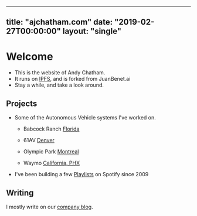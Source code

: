 
---
title: "ajchatham.com"
date: "2019-02-27T00:00:00"
layout: "single"
---

# Welcome

- This is the website of Andy Chatham.
- It runs on [IPFS](https://ipfs.io), and is forked from JuanBenet.ai 
- Stay a while, and take a look around.

## Projects

- Some of the Autonomous Vehicle systems I've worked on.
	
	- Babcock Ranch [Florida](https://www.forbes.com/sites/johnmcmanus/2018/10/22/in-autonomous-vehicles-future-garages-go-away-heres-10-big-re-impacts/#5855e23e4dc0)

	- 61AV [Denver](https://www.rtd-denver.com/projects/61av)
	
	- Olympic Park [Montreal](https://nextcity.org/daily/entry/autonomous-shuttles-passenger-service-montreal)
	
	- Waymo [California, PHX](https://www.theverge.com/2020/5/30/21275441/waymo-self-driving-car-delivery-bay-area-resume-covid)

- I've been building a few [Playlists](https://open.spotify.com/user/125411272) on Spotify since 2009 

## Writing
I mostly write on our [company blog](https://dimo.zone/writing/).  

